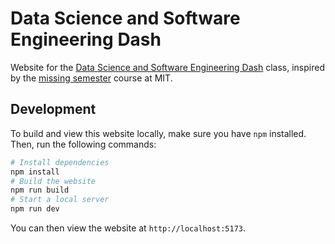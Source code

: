 # Data Science and Software Engineering Dash

Website for the [Data Science and Software Engineering Dash](https://kazewong.github.io/DataScienceSoftwareDash/) class, inspired by the [missing semester](https://missing.csail.mit.edu/) course at MIT.

## Development

To build and view this website locally, make sure you have `npm` installed. Then, run the following commands:

```bash
# Install dependencies
npm install
# Build the website
npm run build
# Start a local server
npm run dev
```
You can then view the website at `http://localhost:5173`.